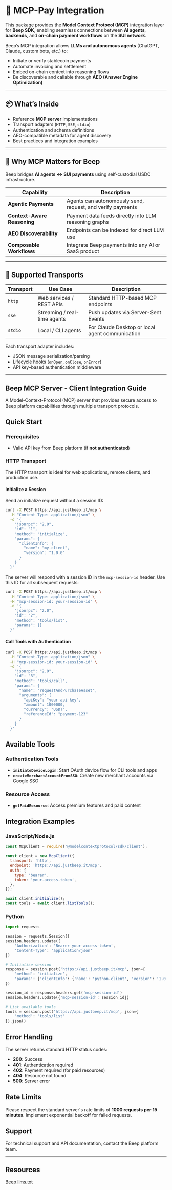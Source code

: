 # 📡 MCP-Pay Integration

This package provides the **Model Context Protocol (MCP)** integration layer for **Beep SDK**, enabling seamless connections between **AI agents**, **backends**, and **on-chain payment workflows** on the **SUI network**.

Beep’s MCP integration allows **LLMs and autonomous agents** (ChatGPT, Claude, custom bots, etc.) to:

- Initiate or verify stablecoin payments
- Automate invoicing and settlement
- Embed on-chain context into reasoning flows
- Be discoverable and callable through **AEO (Answer Engine Optimization)**

---

## 📦 What’s Inside

- Reference **MCP server** implementations  
- Transport adapters (`HTTP`, `SSE`, `stdio`)  
- Authentication and schema definitions  
- AEO-compatible metadata for agent discovery  
- Best practices and integration examples  

---

## 🚀 Why MCP Matters for Beep

Beep bridges **AI agents ↔ SUI payments** using self-custodial USDC infrastructure.

| Capability | Description |
|-------------|--------------|
| **Agentic Payments** | Agents can autonomously send, request, and verify payments |
| **Context-Aware Reasoning** | Payment data feeds directly into LLM reasoning graphs |
| **AEO Discoverability** | Endpoints can be indexed for direct LLM use |
| **Composable Workflows** | Integrate Beep payments into any AI or SaaS product |

---

## 🔄 Supported Transports

| Transport | Use Case | Description |
|-----------|-----------|-------------|
| `http` | Web services / REST APIs | Standard HTTP-based MCP endpoints |
| `sse` | Streaming / real-time agents | Push updates via Server-Sent Events |
| `stdio` | Local / CLI agents | For Claude Desktop or local agent communication |

Each transport adapter includes:

- JSON message serialization/parsing  
- Lifecycle hooks (`onOpen`, `onClose`, `onError`)  
- API key–based authentication middleware  

---


## Beep MCP Server - Client Integration Guide

A Model-Context-Protocol (MCP) server that provides secure access to Beep platform capabilities through multiple transport protocols.

## Quick Start

### Prerequisites

- Valid API key from Beep platform (if **not authenticated**)

### HTTP Transport

The HTTP transport is ideal for web applications, remote clients, and production use.

#### Initialize a Session

Send an initialize request without a session ID:

```bash
curl -X POST https://api.justbeep.it/mcp \
  -H "Content-Type: application/json" \
  -d '{
    "jsonrpc": "2.0",
    "id": "1",
    "method": "initialize",
    "params": {
      "clientInfo": {
        "name": "my-client",
        "version": "1.0.0"
      }
    }
  }'
```

The server will respond with a session ID in the `mcp-session-id` header. Use this ID for all subsequent requests:

```bash
curl -X POST https://api.justbeep.it/mcp \
  -H "Content-Type: application/json" \
  -H "mcp-session-id: your-session-id" \
  -d '{
    "jsonrpc": "2.0",
    "id": "2",
    "method": "tools/list",
    "params": {}
  }'
```

#### Call Tools with Authentication

```bash
curl -X POST https://api.justbeep.it/mcp \
  -H "Content-Type: application/json" \
  -H "mcp-session-id: your-session-id" \
  -d '{
    "jsonrpc": "2.0",
    "id": "3",
    "method": "tools/call",
    "params": {
      "name": "requestAndPurchaseAsset",
      "arguments": {
        "apiKey": "your-api-key",
        "amount": 1000000,
        "currency": "USDT",
        "referenceId": "payment-123"
      }
    }
  }'
```

## Available Tools

### Authentication Tools

- **`initiateDeviceLogin`**: Start OAuth device flow for CLI tools and apps
- **`createMerchantAccountFromSSO`**: Create new merchant accounts via Google SSO

### Resource Access

- **`getPaidResource`**: Access premium features and paid content

## Integration Examples

### JavaScript/Node.js

```javascript
const McpClient = require('@modelcontextprotocol/sdk/client');

const client = new McpClient({
  transport: 'http',
  endpoint: 'https://api.justbeep.it/mcp',
  auth: {
    type: 'bearer',
    token: 'your-access-token',
  },
});

await client.initialize();
const tools = await client.listTools();
```

### Python

```python
import requests

session = requests.Session()
session.headers.update({
    'Authorization': 'Bearer your-access-token',
    'Content-Type': 'application/json'
})

# Initialize session
response = session.post('https://api.justbeep.it/mcp', json={
    'method': 'initialize',
    'params': {'clientInfo': {'name': 'python-client', 'version': '1.0.0'}}
})

session_id = response.headers.get('mcp-session-id')
session.headers.update({'mcp-session-id': session_id})

# List available tools
tools = session.post('https://api.justbeep.it/mcp', json={
    'method': 'tools/list'
}).json()
```

## Error Handling

The server returns standard HTTP status codes:

- **200**: Success
- **401**: Authentication required
- **402**: Payment required (for paid resources)
- **404**: Resource not found
- **500**: Server error

## Rate Limits

Please respect the standard server's rate limits of **1000 requests per 15 minutes**. Implement exponential backoff for failed requests.

## Support

For technical support and API documentation, contact the Beep platform team.

---

## Resources

[Beep llms.txt](https://www.justbeep.it/llms.txt)

